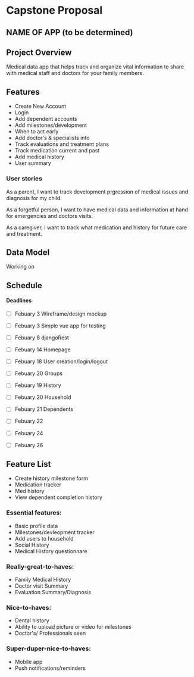 # Capstone Proposal

## NAME OF APP (to be determined)

## Project Overview
Medical data app that helps track and organize vital information to share with medical staff and doctors for your family members. 

## Features
- Create New Account
- Login
- Add dependent accounts
- Add milestones/development
- When to act early
- Add doctor's & specialists info
- Track evaluations and treatment plans
- Track medication current and past
- Add medical history
- User summary 

### User stories
As a parent, I want to track development prgression of medical issues and diagnosis for my child.

As a forgetful person, I want to have medical data and information at hand for emergencies and doctors visits.

As a caregiver, I want to track what medication and history for future care and treatment.


## Data Model

Working on 

## Schedule
#### Deadlines

- [ ] Febuary 3   Wireframe/design mockup
- [ ] Febuary 3   Simple vue app for testing
- [ ] Febuary 8   djangoRest
- [ ] Febuary 14  Homepage
- [ ] Febuary 18  User creation/login/logout
- [ ] Febuary 20  Groups
- [ ] Febuary 19  History
- [ ] Febuary 20  Household
- [ ] Febuary 21  Dependents
- [ ] Febuary 22  
- [ ] Febuary 24  
- [ ] Febuary 26  


## Feature List
- Create history milestone form
- Medication tracker
- Med history 
- View dependent completion history


### Essential features:
- Basic profile data
- Milestones/devleopment tracker 
- Add users to household
- Social History
- Medical History questionnare

### Really-great-to-haves:
- Family Medical History
- Doctor visit Summary
- Evaluation Summary/Diagnosis

### Nice-to-haves:
- Dental history
- Ability to upload picture or video for milestones 
- Doctor's/ Professionals seen

### Super-duper-nice-to-haves:
- Mobile app
- Push notifications/reminders
